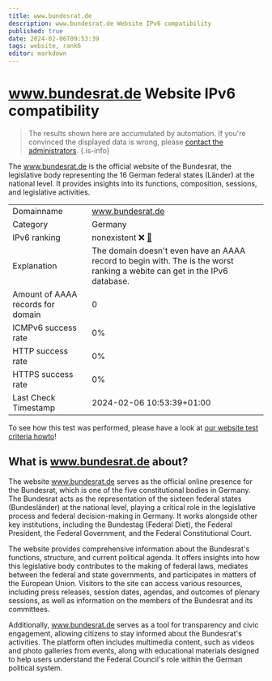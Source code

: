 ```yaml
---
title: www.bundesrat.de
description: www.bundesrat.de Website IPv6 compatibility
published: true
date: 2024-02-06T09:53:39
tags: website, rank6
editor: markdown
---
```


# www.bundesrat.de Website IPv6 compatibility

> The results shown here are accumulated by automation. If you're convinced the displayed data is wrong, please [contact the administrators](/howto/chat). 
{.is-info}

The www.bundesrat.de is the official website of the Bundesrat, the legislative body representing the 16 German federal states (Länder) at the national level. It provides insights into its functions, composition, sessions, and legislative activities.


|   |   |
| - | - |
| Domainname | www.bundesrat.de
| Category | Germany |
| IPv6 ranking | nonexistent :x: [🔗](/howto/ranking) |
| Explanation | The domain doesn't even have an AAAA record to begin with. The is the worst ranking a webite can get in the IPv6 database. |
| Amount of AAAA records for domain | 0 |
| ICMPv6 success rate | 0%|
| HTTP success rate | 0% |
| HTTPS success rate | 0% |
| Last Check Timestamp | 2024-02-06 10:53:39+01:00 |

To see how this test was performed, please have a look at [our website test criteria howto](/howto/testcriteria/website)!


## What is www.bundesrat.de about?
The website www.bundesrat.de serves as the official online presence for the Bundesrat, which is one of the five constitutional bodies in Germany. The Bundesrat acts as the representation of the sixteen federal states (Bundesländer) at the national level, playing a critical role in the legislative process and federal decision-making in Germany. It works alongside other key institutions, including the Bundestag (Federal Diet), the Federal President, the Federal Government, and the Federal Constitutional Court.

The website provides comprehensive information about the Bundesrat's functions, structure, and current political agenda. It offers insights into how this legislative body contributes to the making of federal laws, mediates between the federal and state governments, and participates in matters of the European Union. Visitors to the site can access various resources, including press releases, session dates, agendas, and outcomes of plenary sessions, as well as information on the members of the Bundesrat and its committees.

Additionally, www.bundesrat.de serves as a tool for transparency and civic engagement, allowing citizens to stay informed about the Bundesrat's activities. The platform often includes multimedia content, such as videos and photo galleries from events, along with educational materials designed to help users understand the Federal Council's role within the German political system.



